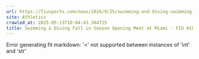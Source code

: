 ```yaml
---
url: https://fiusports.com/news/2024/9/25/swimming-and-diving-swimming-diving-fall-in-season-opening-meet-at-miami.aspx
site: Athletics
crawled_at: 2025-05-13T10:04:43.384725
title: Swimming & Diving Fall in Season Opening Meet at Miami - FIU Athletics
---
```


Error generating fit markdown: '<' not supported between instances of 'int' and 'str'